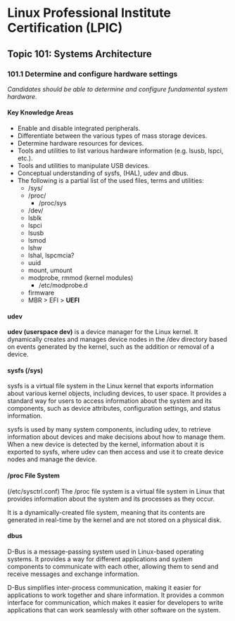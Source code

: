 # Linux Professional Institute Certification (LPIC)

## Topic 101: Systems Architecture

### 101.1 Determine and configure hardware settings

_Candidates should be able to determine and configure fundamental system hardware._

#### Key Knowledge Areas

* Enable and disable integrated peripherals.
* Differentiate between the various types of mass storage devices.
* Determine hardware resources for devices.
* Tools and utilities to list various hardware information (e.g. lsusb, lspci, etc.).
* Tools and utilities to manipulate USB devices.
* Conceptual understanding of sysfs, (HAL), udev and dbus.
* The following is a partial list of the used files, terms and utilities:
  * /sys/
  * /proc/
    * /proc/sys
  * /dev/
  * lsblk
  * lspci
  * lsusb
  * lsmod
  * lshw
  * lshal, lspcmcia?
  * uuid
  * mount, umount
  * modprobe, rmmod (kernel modules)
    * /etc/modprobe.d
  * firmware
  * MBR > EFI > **UEFI**

#### udev

**udev (userspace dev)** is a device manager for the Linux kernel. It dynamically creates and manages device nodes in the /dev directory based on events generated by the kernel, such as the addition or removal of a device.

#### sysfs (/sys)

sysfs is a virtual file system in the Linux kernel that exports information about various kernel objects, including devices, to user space. It provides a standard way for users to access information about the system and its components, such as device attributes, configuration settings, and status information.

sysfs is used by many system components, including udev, to retrieve information about devices and make decisions about how to manage them. When a new device is detected by the kernel, information about it is exported to sysfs, where udev can then access and use it to create device nodes and manage the device.

#### /proc File System

(/etc/sysctrl.conf)
The /proc file system is a virtual file system in Linux that provides information about the system and its processes as they occur.

It is a dynamically-created file system, meaning that its contents are generated in real-time by the kernel and are not stored on a physical disk.

#### dbus

D-Bus is a message-passing system used in Linux-based operating systems. It provides a way for different applications and system components to communicate with each other, allowing them to send and receive messages and exchange information.

D-Bus simplifies inter-process communication, making it easier for applications to work together and share information. It provides a common interface for communication, which makes it easier for developers to write applications that can work seamlessly with other software on the system.

